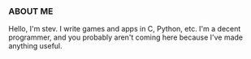 ### ABOUT ME ###

Hello, I'm stev. I write games and apps in C, Python, etc. I'm a decent programmer, and you probably aren't coming here because I've made anything useful.
